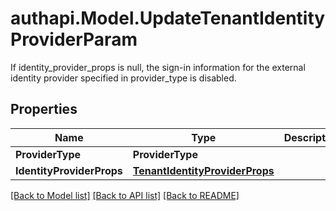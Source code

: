 # authapi.Model.UpdateTenantIdentityProviderParam
If identity_provider_props is null, the sign-in information for the external identity provider specified in provider_type is disabled. 

## Properties

Name | Type | Description | Notes
------------ | ------------- | ------------- | -------------
**ProviderType** | **ProviderType** |  | 
**IdentityProviderProps** | [**TenantIdentityProviderProps**](TenantIdentityProviderProps.md) |  | [optional] 

[[Back to Model list]](../README.md#documentation-for-models) [[Back to API list]](../README.md#documentation-for-api-endpoints) [[Back to README]](../README.md)

